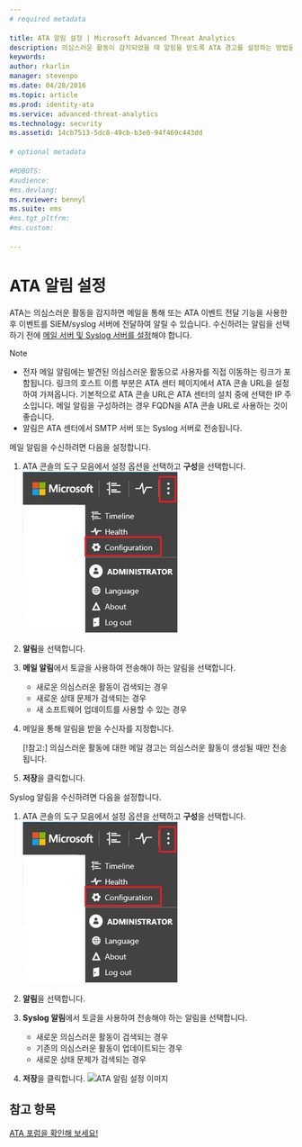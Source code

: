 ```yaml
---
# required metadata

title: ATA 알림 설정 | Microsoft Advanced Threat Analytics
description: 의심스러운 활동이 감지되었을 때 알림을 받도록 ATA 경고를 설정하는 방법을 설명합니다.
keywords:
author: rkarlin
manager: stevenpo
ms.date: 04/28/2016
ms.topic: article
ms.prod: identity-ata
ms.service: advanced-threat-analytics
ms.technology: security
ms.assetid: 14cb7513-5dc8-49cb-b3e0-94f469c443dd

# optional metadata

#ROBOTS:
#audience:
#ms.devlang:
ms.reviewer: bennyl
ms.suite: ems
#ms.tgt_pltfrm:
#ms.custom:

---
```


# ATA 알림 설정
ATA는 의심스러운 활동을 감지하면 메일을 통해 또는 ATA 이벤트 전달 기능을 사용한 후 이벤트를 SIEM/syslog 서버에 전달하여 알릴 수 있습니다. 수신하려는 알림을 선택하기 전에 [메일 서버 및 Syslog 서버를 설정](setting-syslog-email-server-settings.md)해야 합니다.

> [!NOTE]
> -   전자 메일 알림에는 발견된 의심스러운 활동으로 사용자를 직접 이동하는 링크가 포함됩니다. 링크의 호스트 이름 부분은 ATA 센터 페이지에서 ATA 콘솔 URL을 설정하여 가져옵니다. 기본적으로 ATA 콘솔 URL은 ATA 센터의 설치 중에 선택한 IP 주소입니다.  메일 알림을 구성하려는 경우 FQDN을 ATA 콘솔 URL로 사용하는 것이 좋습니다.
> -   알림은 ATA 센터에서 SMTP 서버 또는 Syslog 서버로 전송됩니다.

메일 알림을 수신하려면 다음을 설정합니다.


1. ATA 콘솔의 도구 모음에서 설정 옵션을 선택하고 **구성**을 선택합니다.
![ATA 구성 설정 아이콘](media/ATA-config-icon.JPG)

2. **알림**을 선택합니다.
3. **메일 알림**에서 토글을 사용하여 전송해야 하는 알림을 선택합니다.


    - 새로운 의심스러운 활동이 검색되는 경우
    - 새로운 상태 문제가 검색되는 경우
    - 새 소프트웨어 업데이트를 사용할 수 있는 경우

4. 메일을 통해 알림을 받을 수신자를 지정합니다.

    [!참고:] 의심스러운 활동에 대한 메일 경고는 의심스러운 활동이 생성될 때만 전송됩니다.


5. **저장**을 클릭합니다.

Syslog 알림을 수신하려면 다음을 설정합니다.


1. ATA 콘솔의 도구 모음에서 설정 옵션을 선택하고 **구성**을 선택합니다.
![ATA 구성 설정 아이콘](media/ATA-config-icon.JPG)

2. **알림**을 선택합니다.
3. **Syslog 알림**에서 토글을 사용하여 전송해야 하는 알림을 선택합니다.


    - 새로운 의심스러운 활동이 검색되는 경우
    - 기존의 의심스러운 활동이 업데이트되는 경우
    - 새로운 상태 문제가 검색되는 경우
5. **저장**을 클릭합니다.
![ATA 알림 설정 이미지](media/ATA-notification-settings.png)




## 참고 항목
[ATA 포럼을 확인해 보세요!](https://social.technet.microsoft.com/Forums/security/en-US/home?forum=mata)


<!--HONumber=Jun16_HO1-->


